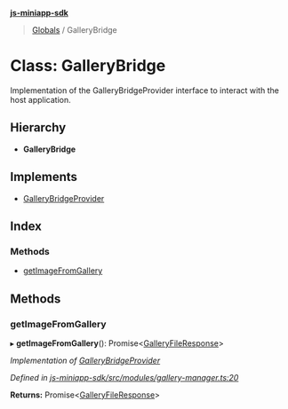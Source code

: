 **[js-miniapp-sdk](../README.md)**

> [Globals](../README.md) / GalleryBridge

# Class: GalleryBridge

Implementation of the GalleryBridgeProvider interface to interact with the host application.

## Hierarchy

* **GalleryBridge**

## Implements

* [GalleryBridgeProvider](../interfaces/gallerybridgeprovider.md)

## Index

### Methods

* [getImageFromGallery](gallerybridge.md#getimagefromgallery)

## Methods

### getImageFromGallery

▸ **getImageFromGallery**(): Promise\<[GalleryFileResponse](../interfaces/galleryfileresponse.md)>

*Implementation of [GalleryBridgeProvider](../interfaces/gallerybridgeprovider.md)*

*Defined in [js-miniapp-sdk/src/modules/gallery-manager.ts:20](https://github.com/rakutentech/js-miniapp/blob/b0ef4a6/js-miniapp-sdk/src/modules/gallery-manager.ts#L20)*

**Returns:** Promise\<[GalleryFileResponse](../interfaces/galleryfileresponse.md)>
